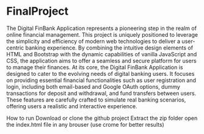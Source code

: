 # FinalProject

The Digital FinBank Application represents a pioneering step in the realm of online financial management. This project is uniquely positioned to leverage the simplicity and efficiency of modern web technologies to deliver a user-centric banking experience. By combining the intuitive design elements of HTML and Bootstrap with the dynamic capabilities of vanilla JavaScript and CSS, the application aims to offer a seamless and secure platform for users to manage their finances. At its core, the Digital FinBank Application is designed to cater to the evolving needs of digital banking users. It focuses on providing essential financial functionalities such as user registration and login, including both email-based and Google OAuth options, dummy transactions for deposit and withdrawal, and fund transfers between users. These features are carefully crafted to simulate real banking scenarios, offering users a realistic and interactive experience.

How to run
Download or clone the github project
Extract the zip folder
open the index.html file in any brouser (use crome for better results)
